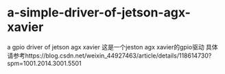 # a-simple-driver-of-jetson-agx-xavier
a gpio driver of jetson agx xavier
这是一个jeston agx xavier的gpio驱动
具体请参考https://blog.csdn.net/weixin_44927463/article/details/118614730?spm=1001.2014.3001.5501
